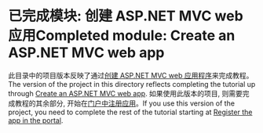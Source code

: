 # <a name="completed-module-create-an-aspnet-mvc-web-app"></a><span data-ttu-id="3ccbb-101">已完成模块: 创建 ASP.NET MVC web 应用</span><span class="sxs-lookup"><span data-stu-id="3ccbb-101">Completed module: Create an ASP.NET MVC web app</span></span>

<span data-ttu-id="3ccbb-102">此目录中的项目版本反映了通过[创建 ASP.NET MVC web 应用程序](https://docs.microsoft.com/graph/training/aspnet-tutorial?tutorial-step=1)来完成教程。</span><span class="sxs-lookup"><span data-stu-id="3ccbb-102">The version of the project in this directory reflects completing the tutorial up through [Create an ASP.NET MVC web app](https://docs.microsoft.com/graph/training/aspnet-tutorial?tutorial-step=1).</span></span> <span data-ttu-id="3ccbb-103">如果使用此版本的项目, 则需要完成教程的其余部分, 开始在[门户中注册应用](https://docs.microsoft.com/graph/training/aspnet-tutorial?tutorial-step=2)。</span><span class="sxs-lookup"><span data-stu-id="3ccbb-103">If you use this version of the project, you need to complete the rest of the tutorial starting at [Register the app in the portal](https://docs.microsoft.com/graph/training/aspnet-tutorial?tutorial-step=2).</span></span>
